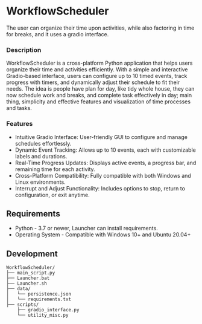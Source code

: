 # WorkflowScheduler
The user can organize their time upon activities, while also factoring in time for breaks, and it uses a gradio interface.

### Description
WorkflowScheduler is a cross-platform Python application that helps users organize their time and activities efficiently. With a simple and interactive Gradio-based interface, users can configure up to 10 timed events, track progress with timers, and dynamically adjust their schedule to fit their needs. The idea is people have plan for day, like tidy whole house, they can now schedule work and breaks, and complete task effectively in day; main thing, simplicity and effective features and visualization of time processes and tasks.

### Features
- Intuitive Gradio Interface: User-friendly GUI to configure and manage schedules effortlessly.
- Dynamic Event Tracking: Allows up to 10 events, each with customizable labels and durations.
- Real-Time Progress Updates: Displays active events, a progress bar, and remaining time for each activity.
- Cross-Platform Compatibility: Fully compatible with both Windows and Linux environments.
- Interrupt and Adjust Functionality: Includes options to stop, return to configuration, or exit anytime.

## Requirements
- Python - 3.7 or newer, Launcher can install requirements.
- Operating System - Compatible with Windows 10+ and Ubuntu 20.04+

## Development
```
WorkflowScheduler/
├── main_script.py
├── Launcher.bat
├── Launcher.sh
├── data/
│   └── persistence.json
│   └── requirements.txt
├── scripts/
    ├── gradio_interface.py
    └── utility_misc.py
```
